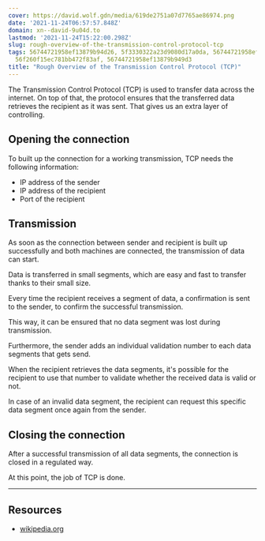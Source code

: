 ```yaml
---
cover: https://david.wolf.gdn/media/619de2751a07d7765ae86974.png
date: '2021-11-24T06:57:57.848Z'
domain: xn--david-9u04d.to
lastmod: '2021-11-24T15:22:00.298Z'
slug: rough-overview-of-the-transmission-control-protocol-tcp
tags: 56744721958ef13879b94d26, 5f3330322a23d9080d17a0da, 56744721958ef13879b94923,
  56f260f15ec781bb472f83af, 56744721958ef13879b949d3
title: "Rough Overview of the Transmission Control Protocol (TCP)"
---
```


The Transmission Control Protocol (TCP) is used to transfer data across the internet. On top of that, the protocol ensures that the transferred data retrieves the recipient as it was sent. That gives us an extra layer of controlling.


Opening the connection
----------------------


To built up the connection for a working transmission, TCP needs the following information:


* IP address of the sender
* IP address of the recipient
* Port of the recipient


Transmission
------------


As soon as the connection between sender and recipient is built up successfully and both machines are connected, the transmission of data can start.


Data is transferred in small segments, which are easy and fast to transfer thanks to their small size.


Every time the recipient receives a segment of data, a confirmation is sent to the sender, to confirm the successful transmission.


This way, it can be ensured that no data segment was lost during transmission.


Furthermore, the sender adds an individual validation number to each data segments that gets send. 


When the recipient retrieves the data segments, it's possible for the recipient to use that number to validate whether the received data is valid or not.


In case of an invalid data segment, the recipient can request this specific data segment once again from the sender.


Closing the connection
----------------------


After a successful transmission of all data segments, the connection is closed in a regulated way.


At this point, the job of TCP is done.




---


Resources
---------


* [wikipedia.org](https://en.wikipedia.org/wiki/Transmission_Control_Protocol)


